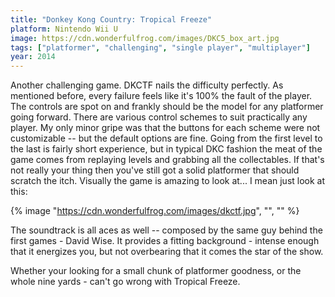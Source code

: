 ```yaml
---
title: "Donkey Kong Country: Tropical Freeze"
platform: Nintendo Wii U
image: https://cdn.wonderfulfrog.com/images/DKC5_box_art.jpg
tags: ["platformer", "challenging", "single player", "multiplayer"]
year: 2014
---
```


Another challenging game. DKCTF nails the difficulty perfectly. As mentioned before, every failure feels like it's 100% the fault of the player. The controls are spot on and frankly should be the model for any platformer going forward. There are various control schemes to suit practically any player. My only minor gripe was that the buttons for each scheme were not customizable -- but the default options are fine. Going from the first level to the last is fairly short experience, but in typical DKC fashion the meat of the game comes from replaying levels and grabbing all the collectables. If that's not really your thing then you've still got a solid platformer that should scratch the itch. Visually the game is amazing to look at... I mean just look at this:

{% image "https://cdn.wonderfulfrog.com/images/dkctf.jpg", "", "" %}

The soundtrack is all aces as well -- composed by the same guy behind the first games - David Wise. It provides a fitting background - intense enough that it energizes you, but not overbearing that it comes the star of the show.

Whether your looking for a small chunk of platformer goodness, or the whole nine yards - can't go wrong with Tropical Freeze.
